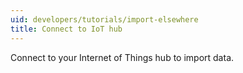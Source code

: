 ```yaml
---
uid: developers/tutorials/import-elsewhere
title: Connect to IoT hub
---
```


Connect to your Internet of Things hub to import data.

